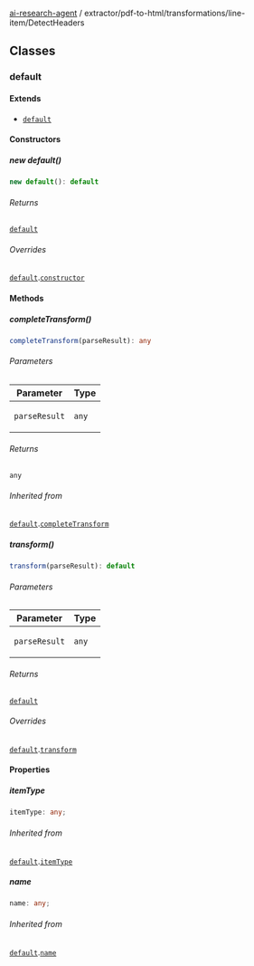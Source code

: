 [ai-research-agent](../../../../modules.md) / extractor/pdf-to-html/transformations/line-item/DetectHeaders

## Classes

### default

#### Extends

- [`default`](../ToLineItemTransformation.md#default)

#### Constructors

##### new default()

```ts
new default(): default
```

###### Returns

[`default`](DetectHeaders.md#default)

###### Overrides

[`default`](../ToLineItemTransformation.md#default).[`constructor`](../ToLineItemTransformation.md#constructors)

#### Methods

##### completeTransform()

```ts
completeTransform(parseResult): any
```

###### Parameters

<table>
<thead>
<tr>
<th>Parameter</th>
<th>Type</th>
</tr>
</thead>
<tbody>
<tr>
<td>

`parseResult`

</td>
<td>

`any`

</td>
</tr>
</tbody>
</table>

###### Returns

`any`

###### Inherited from

[`default`](../ToLineItemTransformation.md#default).[`completeTransform`](../ToLineItemTransformation.md#completetransform)

##### transform()

```ts
transform(parseResult): default
```

###### Parameters

<table>
<thead>
<tr>
<th>Parameter</th>
<th>Type</th>
</tr>
</thead>
<tbody>
<tr>
<td>

`parseResult`

</td>
<td>

`any`

</td>
</tr>
</tbody>
</table>

###### Returns

[`default`](../../models/ParseResult.md#default)

###### Overrides

[`default`](../ToLineItemTransformation.md#default).[`transform`](../ToLineItemTransformation.md#transform)

#### Properties

##### itemType

```ts
itemType: any;
```

###### Inherited from

[`default`](../ToLineItemTransformation.md#default).[`itemType`](../ToLineItemTransformation.md#itemtype)

##### name

```ts
name: any;
```

###### Inherited from

[`default`](../ToLineItemTransformation.md#default).[`name`](../ToLineItemTransformation.md#name)
